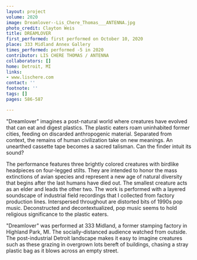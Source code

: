 ```yaml
---
layout: project
volume: 2020
image: Dreamlover--Lis_Chere_Thomas___ANTENNA.jpg
photo_credit: Clayton Weis
title: DREAMLOVER
first_performed: first performed on October 10, 2020
place: 333 Midland Annex Gallery
times_performed: performed -5 in 2020
contributor: LIS CHERE THOMAS / ANTENNA
collaborators: []
home: Detroit, MI
links:
- www.lischere.com
contact: ''
footnote: ''
tags: []
pages: 586-587

---
```


"Dreamlover" imagines a post-natural world where creatures have evolved that can eat and digest plastics. The plastic eaters roam uninhabited former cities, feeding on discarded anthropogenic material. Separated from context, the remains of human civilization take on new meanings. An unearthed cassette tape becomes a sacred talisman. Can the finder intuit its sound? 

The performance features three brightly colored creatures with birdlike headpieces on four-legged stilts. They are intended to honor the mass extinctions of avian species and represent a new age of natural diversity that begins after the last humans have died out. The smallest creature acts as an elder and leads the other two. The work is performed with a layered soundscape of industrial field recordings that I collected from factory production lines. Interspersed throughout are distorted bits of 1990s pop music. Deconstructed and decontextualized, pop music seems to hold religious significance to the plastic eaters. 

"Dreamlover" was performed at 333 Midland, a former stamping factory in Highland Park, MI. The socially-distanced audience watched from outside. The post-industrial Detroit landscape makes it easy to imagine creatures such as these grazing in overgrown lots bereft of buildings, chasing a stray plastic bag as it blows across an empty street.


